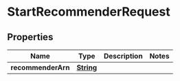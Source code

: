 

# StartRecommenderRequest


## Properties

| Name | Type | Description | Notes |
|------------ | ------------- | ------------- | -------------|
|**recommenderArn** | [**String**](String.md) |  |  |



